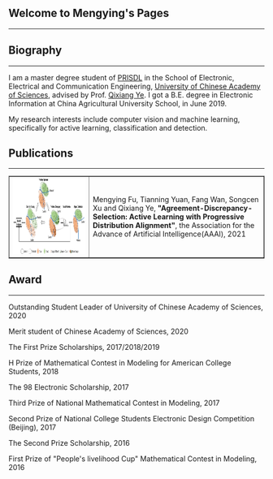 ## Welcome to Mengying's Pages
---

## Biography
---
I am a master degree student of [PRISDL](https://ucassdl.cn/) in the School of Electronic, Electrical and Communication Engineering, [University of Chinese Academy of Sciences](http://english.ucas.ac.cn/), advised by Prof. [Qixiang Ye](http://people.ucas.ac.cn/~0007279?language=en). I got a B.E. degree in Electronic Information at China Agricultural University School, in June 2019.

My research interests include computer vision and machine learning, specifically for active learning, classification and detection.

## Publications
---
<table border="1">
<tr>
<td><img src="/ADS.jpg"  height="150" width="1000"></td>
<td>Mengying Fu, Tianning Yuan, Fang Wan, Songcen Xu and Qixiang Ye, 
<b>"Agreement-Discrepancy-Selection: Active Learning with Progressive Distribution Alignment"</b>, 
the Association for the Advance of Artificial Intelligence(AAAI), 2021 </td>
</tr>
</table>

## Award
---

Outstanding Student Leader of University of Chinese Academy of Sciences, 2020

Merit student of Chinese Academy of Sciences, 2020

The First Prize Scholarships, 2017/2018/2019

H Prize of Mathematical Contest in Modeling for American College Students, 2018

The 98 Electronic Scholarship, 2017

Third Prize of National Mathematical Contest in Modeling, 2017

Second Prize of National College Students Electronic Design Competition (Beijing), 2017

The Second Prize Scholarship, 2016

First Prize of "People's livelihood Cup" Mathematical Contest in Modeling, 2016





